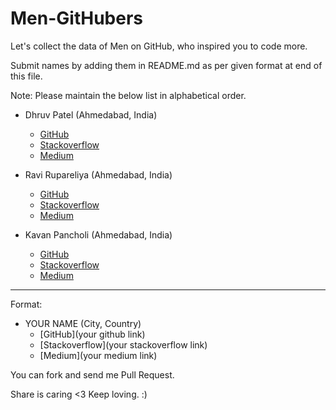 # Men-GitHubers
Let's collect the data of Men on GitHub, who inspired you to code more.

Submit names by adding them in README.md as per given format at end of this file.

Note: Please maintain the below list in alphabetical order.

- Dhruv Patel (Ahmedabad, India)
  - [GitHub](https://github.com/DearDhruv)
  - [Stackoverflow](https://stackoverflow.com/users/596566/deardhruv)
  - [Medium](https://medium.com/@DearDhruv)
  
- Ravi Rupareliya (Ahmedabad, India)
  - [GitHub](https://github.com/ravirupareliya)
  - [Stackoverflow](https://stackoverflow.com/users/3134215/ravi-rupareliya)
  - [Medium](https://medium.com/@ravirupareliya)
  
- Kavan Pancholi (Ahmedabad, India)
  - [GitHub](https://github.com/kavanpancholi)
  - [Stackoverflow](https://stackoverflow.com/users/2893123/kavan-pancholi)
  - [Medium](http://medium.com/@kavanpancholi)



----------
Format: 

- YOUR NAME (City, Country)
  - [GitHub](your github link)
  - [Stackoverflow](your stackoverflow link)
  - [Medium](your medium link)
 
 
 You can fork and send me Pull Request. 
 
 Share is caring <3 Keep loving. :)
